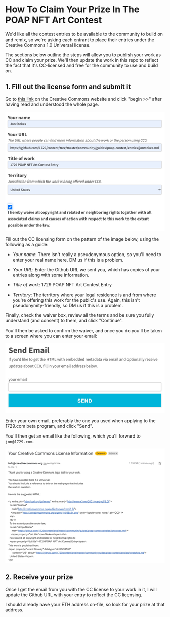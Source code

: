 # How To Claim Your Prize In The POAP NFT Art Contest

We'd like all the contest entries to be available to the community to build on and remix, so we're asking each entrant to place their entries under the Creative Commons 1.0 Universal license.

The sections below outline the steps will allow you to publish your work as CC and claim your prize. We'll then update the work in this repo to reflect the fact that it's CC-licensed and free for the community to use and build on.

## 1. Fill out the license form and submit it

Go to [this link](https://creativecommons.org/choose/zero/) on the Creative Commons website and click "begin >>" after having read and understood the whole page.

<kbd>![The CC license form](images/cc-form.jpg)</kbd>

Fill out the CC licensing form on the pattern of the image below, using the following as a guide:

- *Your name*: There isn't really a pseudonymous option, so you'll need to enter your real name here. DM us if this is a problem.

- *Your URL*: Enter the Github URL we sent you, which has copies of your entries along with some information.

- *Title of work*: 1729 POAP NFT Art Contest Entry

- *Territory*: The territory where your legal residence is and from where you're offering this work for the public's use. Again, this isn't pseudonymity-friendly, so DM us if this is a problem.

Finally, check the waiver box, review all the terms and be sure you fully understand (and consent) to them, and click "Continue". 

You'll then be asked to confirm the waiver, and once you do you'll be taken to a screen where you can enter your email:

![Enter your email](images/send-email.jpg)

Enter your own email, preferably the one you used when applying to the 1729.com beta program, and click "Send".

You'll then get an email like the following, which you'll forward to `jon@1729.com`.

![Enter your email](images/cc-email.jpg)

## 2. Receive your prize

Once I get the email from you with the CC license to your work in it, I will update the Github URL with your entry to reflect the CC licensing. 

I should already have your ETH address on-file, so look for your prize at that address.